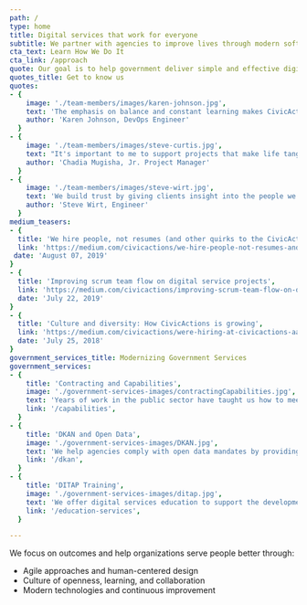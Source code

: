 ```yaml
---
path: /
type: home
title: Digital services that work for everyone
subtitle: We partner with agencies to improve lives through modern software and thoughtful experiences.
cta_text: Learn How We Do It
cta_link: /approach
quote: Our goal is to help government deliver simple and effective digital services for the benefit of all.
quotes_title: Get to know us
quotes:
- {
    image: './team-members/images/karen-johnson.jpg',
    text: 'The emphasis on balance and constant learning makes CivicActions an incredibly fun and engaging community.',
    author: 'Karen Johnson, DevOps Engineer'
  }
- {
    image: './team-members/images/steve-curtis.jpg',
    text: "It's important to me to support projects that make life tangibly better for people, and CivicActions is a place I can do that.",
    author: 'Chadia Mugisha, Jr. Project Manager'
  }
- {
    image: './team-members/images/steve-wirt.jpg',
    text: 'We build trust by giving clients insight into the people we are, so they relate to us as humans rather than just contractors.',
    author: 'Steve Wirt, Engineer'
  }
medium_teasers: 
- {
  title: 'We hire people, not resumes (and other quirks to the CivicActions application process)',
  link: 'https://medium.com/civicactions/we-hire-people-not-resumes-and-other-quirks-to-the-civicactions-application-process-7aab30d69c1c',
 date: 'August 07, 2019'
}
- {
  title: 'Improving scrum team flow on digital service projects',
  link: 'https://medium.com/civicactions/improving-scrum-team-flow-on-digital-service-projects-6723d95eaad8',
  date: 'July 22, 2019'
}
- {
  title: 'Culture and diversity: How CivicActions is growing',
  link: 'https://medium.com/civicactions/were-hiring-at-civicactions-aa8ac8486923',
  date: 'July 25, 2018'
}
government_services_title: Modernizing Government Services
government_services:
- {
    title: 'Contracting and Capabilities',
    image: './government-services-images/contractingCapabilities.jpg',
    text: 'Years of work in the public sector have taught us how to meet the needs of today’s government.',
    link: '/capabilities',
  }
- {
    title: 'DKAN and Open Data',
    image: './government-services-images/DKAN.jpg',
    text: 'We help agencies comply with open data mandates by providing full-scale DKAN services and support.',
    link: '/dkan',
  }
- {
    title: 'DITAP Training',
    image: './government-services-images/ditap.jpg',
    text: 'We offer digital services education to support the development of leaders in the Federal acquisition community.',
    link: '/education-services',
  }

---
```

We focus on outcomes and help organizations serve people better through:
* Agile approaches and human-centered design
* Culture of openness, learning, and collaboration
* Modern technologies and continuous improvement
